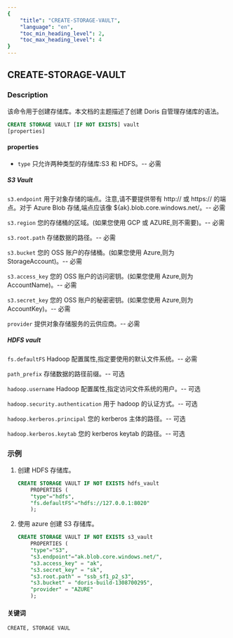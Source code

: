 ```yaml
---
{
    "title": "CREATE-STORAGE-VAULT",
    "language": "en",
    "toc_min_heading_level": 2,
    "toc_max_heading_level": 4
}
---
```


<!--
Licensed to the Apache Software Foundation (ASF) under one
or more contributor license agreements.  See the NOTICE file
distributed with this work for additional information
regarding copyright ownership.  The ASF licenses this file
to you under the Apache License, Version 2.0 (the
"License"); you may not use this file except in compliance
with the License.  You may obtain a copy of the License at

  http://www.apache.org/licenses/LICENSE-2.0

Unless required by applicable law or agreed to in writing,
software distributed under the License is distributed on an
"AS IS" BASIS, WITHOUT WARRANTIES OR CONDITIONS OF ANY
KIND, either express or implied.  See the License for the
specific language governing permissions and limitations
under the License.
-->

## CREATE-STORAGE-VAULT

### Description

该命令用于创建存储库。本文档的主题描述了创建 Doris 自管理存储库的语法。

```sql
CREATE STORAGE VAULT [IF NOT EXISTS] vault
[properties]
```

#### properties

* `type`
    只允许两种类型的存储库:S3 和 HDFS。-- 必需

##### S3 Vault

`s3.endpoint` 
    用于对象存储的端点。注意,请不要提供带有 http:// 或 https:// 的端点。对于 Azure Blob 存储,端点应该像 ${ak}.blob.core.windows.net/。-- 必需

`s3.region` 
    您的存储桶的区域。(如果您使用 GCP 或 AZURE,则不需要)。-- 必需

`s3.root.path` 
    存储数据的路径。-- 必需

`s3.bucket` 
    您的 OSS 账户的存储桶。(如果您使用 Azure,则为 StorageAccount)。-- 必需

`s3.access_key` 
    您的 OSS 账户的访问密钥。(如果您使用 Azure,则为 AccountName)。-- 必需

`s3.secret_key` 
    您的 OSS 账户的秘密密钥。(如果您使用 Azure,则为 AccountKey)。-- 必需

`provider` 
    提供对象存储服务的云供应商。-- 必需


##### HDFS vault

`fs.defaultFS` 
    Hadoop 配置属性,指定要使用的默认文件系统。-- 必需

`path_prefix` 
    存储数据的路径前缀。-- 可选

`hadoop.username` 
    Hadoop 配置属性,指定访问文件系统的用户。-- 可选

`hadoop.security.authentication` 
    用于 hadoop 的认证方式。-- 可选

`hadoop.kerberos.principal` 
    您的 kerberos 主体的路径。-- 可选

`hadoop.kerberos.keytab` 
    您的 kerberos keytab 的路径。-- 可选


### 示例

1. 创建 HDFS 存储库。
    ```sql
    CREATE STORAGE VAULT IF NOT EXISTS hdfs_vault
        PROPERTIES (
        "type"="hdfs", 
        "fs.defaultFS"="hdfs://127.0.0.1:8020"
        );
    ```
2. 使用 azure 创建 S3 存储库。
    ```sql
    CREATE STORAGE VAULT IF NOT EXISTS s3_vault
        PROPERTIES (
        "type"="S3",
        "s3.endpoint"="ak.blob.core.windows.net/",
        "s3.access_key" = "ak", 
        "s3.secret_key" = "sk",
        "s3.root.path" = "ssb_sf1_p2_s3",
        "s3.bucket" = "doris-build-1308700295",
        "provider" = "AZURE"
        );
    ```

#### 关键词

    CREATE, STORAGE VAUL